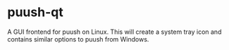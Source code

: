 # puush-qt
A GUI frontend for puush on Linux. This will create a system tray icon and contains similar options to puush from Windows.
